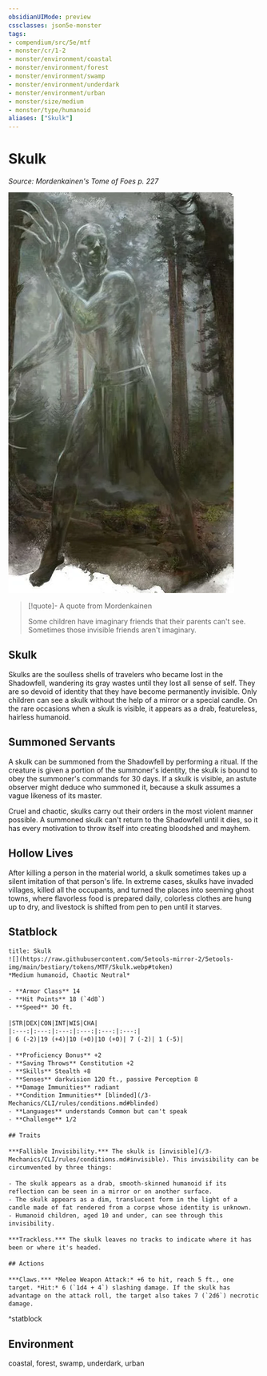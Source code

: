 ```yaml
---
obsidianUIMode: preview
cssclasses: json5e-monster
tags:
- compendium/src/5e/mtf
- monster/cr/1-2
- monster/environment/coastal
- monster/environment/forest
- monster/environment/swamp
- monster/environment/underdark
- monster/environment/urban
- monster/size/medium
- monster/type/humanoid
aliases: ["Skulk"]
---
```

# Skulk
*Source: Mordenkainen's Tome of Foes p. 227*  

![](https://raw.githubusercontent.com/5etools-mirror-2/5etools-img/main/bestiary/MTF/Skulk.webp#right)  
> [!quote]- A quote from Mordenkainen  
> 
> Some children have imaginary friends that their parents can't see. Sometimes those invisible friends aren't imaginary.

## Skulk

Skulks are the soulless shells of travelers who became lost in the Shadowfell, wandering its gray wastes until they lost all sense of self. They are so devoid of identity that they have become permanently invisible. Only children can see a skulk without the help of a mirror or a special candle. On the rare occasions when a skulk is visible, it appears as a drab, featureless, hairless humanoid.

## Summoned Servants

A skulk can be summoned from the Shadowfell by performing a ritual. If the creature is given a portion of the summoner's identity, the skulk is bound to obey the summoner's commands for 30 days. If a skulk is visible, an astute observer might deduce who summoned it, because a skulk assumes a vague likeness of its master.

Cruel and chaotic, skulks carry out their orders in the most violent manner possible. A summoned skulk can't return to the Shadowfell until it dies, so it has every motivation to throw itself into creating bloodshed and mayhem.

## Hollow Lives

After killing a person in the material world, a skulk sometimes takes up a silent imitation of that person's life. In extreme cases, skulks have invaded villages, killed all the occupants, and turned the places into seeming ghost towns, where flavorless food is prepared daily, colorless clothes are hung up to dry, and livestock is shifted from pen to pen until it starves.


## Statblock

```ad-statblock
title: Skulk
![](https://raw.githubusercontent.com/5etools-mirror-2/5etools-img/main/bestiary/tokens/MTF/Skulk.webp#token)
*Medium humanoid, Chaotic Neutral*

- **Armor Class** 14 
- **Hit Points** 18 (`4d8`) 
- **Speed** 30 ft.

|STR|DEX|CON|INT|WIS|CHA|
|:---:|:---:|:---:|:---:|:---:|:---:|
| 6 (-2)|19 (+4)|10 (+0)|10 (+0)| 7 (-2)| 1 (-5)|

- **Proficiency Bonus** +2
- **Saving Throws** Constitution +2
- **Skills** Stealth +8
- **Senses** darkvision 120 ft., passive Perception 8
- **Damage Immunities** radiant
- **Condition Immunities** [blinded](/3-Mechanics/CLI/rules/conditions.md#blinded)
- **Languages** understands Common but can't speak
- **Challenge** 1/2

## Traits

***Fallible Invisibility.*** The skulk is [invisible](/3-Mechanics/CLI/rules/conditions.md#invisible). This invisibility can be circumvented by three things:

- The skulk appears as a drab, smooth-skinned humanoid if its reflection can be seen in a mirror or on another surface.  
- The skulk appears as a dim, translucent form in the light of a candle made of fat rendered from a corpse whose identity is unknown.  
- Humanoid children, aged 10 and under, can see through this invisibility.  

***Trackless.*** The skulk leaves no tracks to indicate where it has been or where it's headed.

## Actions

***Claws.*** *Melee Weapon Attack:* +6 to hit, reach 5 ft., one target. *Hit:* 6 (`1d4 + 4`) slashing damage. If the skulk has advantage on the attack roll, the target also takes 7 (`2d6`) necrotic damage.
```
^statblock

## Environment

coastal, forest, swamp, underdark, urban